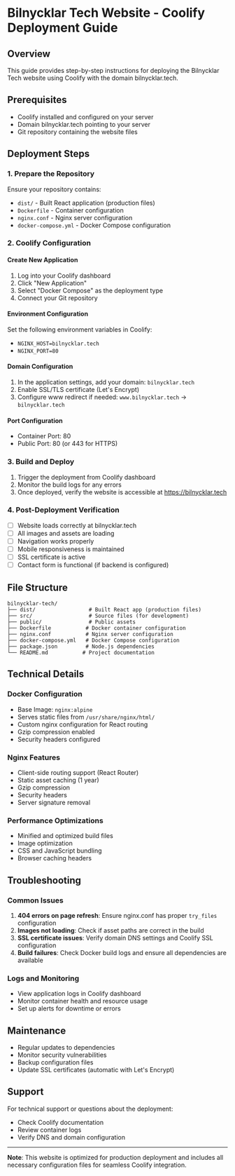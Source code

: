 # Bilnycklar Tech Website - Coolify Deployment Guide

## Overview
This guide provides step-by-step instructions for deploying the Bilnycklar Tech website using Coolify with the domain bilnycklar.tech.

## Prerequisites
- Coolify installed and configured on your server
- Domain bilnycklar.tech pointing to your server
- Git repository containing the website files

## Deployment Steps

### 1. Prepare the Repository
Ensure your repository contains:
- `dist/` - Built React application (production files)
- `Dockerfile` - Container configuration
- `nginx.conf` - Nginx server configuration
- `docker-compose.yml` - Docker Compose configuration

### 2. Coolify Configuration

#### Create New Application
1. Log into your Coolify dashboard
2. Click "New Application"
3. Select "Docker Compose" as the deployment type
4. Connect your Git repository

#### Environment Configuration
Set the following environment variables in Coolify:
- `NGINX_HOST=bilnycklar.tech`
- `NGINX_PORT=80`

#### Domain Configuration
1. In the application settings, add your domain: `bilnycklar.tech`
2. Enable SSL/TLS certificate (Let's Encrypt)
3. Configure www redirect if needed: `www.bilnycklar.tech` → `bilnycklar.tech`

#### Port Configuration
- Container Port: 80
- Public Port: 80 (or 443 for HTTPS)

### 3. Build and Deploy
1. Trigger the deployment from Coolify dashboard
2. Monitor the build logs for any errors
3. Once deployed, verify the website is accessible at https://bilnycklar.tech

### 4. Post-Deployment Verification
- [ ] Website loads correctly at bilnycklar.tech
- [ ] All images and assets are loading
- [ ] Navigation works properly
- [ ] Mobile responsiveness is maintained
- [ ] SSL certificate is active
- [ ] Contact form is functional (if backend is configured)

## File Structure
```
bilnycklar-tech/
├── dist/                 # Built React app (production files)
├── src/                  # Source files (for development)
├── public/               # Public assets
├── Dockerfile           # Docker container configuration
├── nginx.conf           # Nginx server configuration
├── docker-compose.yml   # Docker Compose configuration
├── package.json         # Node.js dependencies
└── README.md           # Project documentation
```

## Technical Details

### Docker Configuration
- Base Image: `nginx:alpine`
- Serves static files from `/usr/share/nginx/html/`
- Custom nginx configuration for React routing
- Gzip compression enabled
- Security headers configured

### Nginx Features
- Client-side routing support (React Router)
- Static asset caching (1 year)
- Gzip compression
- Security headers
- Server signature removal

### Performance Optimizations
- Minified and optimized build files
- Image optimization
- CSS and JavaScript bundling
- Browser caching headers

## Troubleshooting

### Common Issues
1. **404 errors on page refresh**: Ensure nginx.conf has proper `try_files` configuration
2. **Images not loading**: Check if asset paths are correct in the build
3. **SSL certificate issues**: Verify domain DNS settings and Coolify SSL configuration
4. **Build failures**: Check Docker build logs and ensure all dependencies are available

### Logs and Monitoring
- View application logs in Coolify dashboard
- Monitor container health and resource usage
- Set up alerts for downtime or errors

## Maintenance
- Regular updates to dependencies
- Monitor security vulnerabilities
- Backup configuration files
- Update SSL certificates (automatic with Let's Encrypt)

## Support
For technical support or questions about the deployment:
- Check Coolify documentation
- Review container logs
- Verify DNS and domain configuration

---

**Note**: This website is optimized for production deployment and includes all necessary configuration files for seamless Coolify integration.

